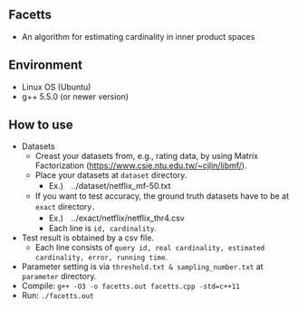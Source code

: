 ## Facetts
* An algorithm for estimating cardinality in inner product spaces

## Environment
* Linux OS (Ubuntu)
* g++ 5.5.0 (or newer version)

## How to use
* Datasets
    * Creast your datasets from, e.g., rating data, by using Matrix Factorization (https://www.csie.ntu.edu.tw/~cjlin/libmf/).
    * Place your datasets at ``dataset`` directory.
        * Ex.)　../dataset/netflix_mf-50.txt
    * If you want to test accuracy, the ground truth datasets have to be at ``exact`` directory．
        * Ex.)　../exact/netflix/netflix_thr4.csv
        * Each line is ``id, cardinality``.
* Test result is obtained by a csv file.
    * Each line consists of ``query id, real cardinality, estimated cardinality, error, running time``.
* Parameter setting is via ``threshold.txt & sampling_number.txt`` at ``parameter`` directory.
* Compile: ``g++ -O3 -o facetts.out facetts.cpp -std=c++11``
* Run: ``./facetts.out``
